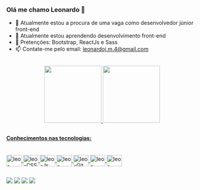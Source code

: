 ### Olá me chamo Leonardo  👋

- 🔭 Atualmente estou a procura de uma vaga como desenvolvedor júnior front-end
- 🌱 Atualmente estou aprendendo desenvolvimento front-end
- 🚀 Pretenções: Bootstrap, ReactJs e Sass 
- 📫 Contate-me pelo email: leonardoj.m.4@gmail.com

##

<div align="center">
  <a href="https://github.com/leoleodev">
  <img height="150em" src="https://github-readme-stats.vercel.app/api?username=leoleodev&show_icons=true&theme=dark&include_all_commits=true&count_private=true"/>
  <img height="150em" src="https://github-readme-stats.vercel.app/api/top-langs/?username=leoleodev&layout=compact&langs_count=7&theme=dark"/>
</div>
  
##
  
#### Conhecimentos nas tecnologias:
  
<div style="display: inline_block"><br>
  <img align="center" alt="leo-HTML" height="30" width="40" src="https://cdn.jsdelivr.net/gh/devicons/devicon/icons/html5/html5-plain-wordmark.svg" />
  <img align="center" alt="leo-CSS" height="30" width="40" src="https://cdn.jsdelivr.net/gh/devicons/devicon/icons/css3/css3-plain-wordmark.svg" />
  <img align="center" alt="leo-Js" height="30" width="40" src="https://cdn.jsdelivr.net/gh/devicons/devicon/icons/javascript/javascript-plain.svg" />
  <img align="center" alt="leo-WordPress" height="30" width="40" src="https://cdn.jsdelivr.net/gh/devicons/devicon/icons/wordpress/wordpress-original.svg" />
  <img align="center" alt="leo-Git" height="30" width="40" src="https://cdn.jsdelivr.net/gh/devicons/devicon/icons/git/git-plain-wordmark.svg" />
  <img align="center" alt="leo-GitHub" height="30" width="40" src="https://cdn.jsdelivr.net/gh/devicons/devicon/icons/github/github-original.svg" />
  <img align="center" alt="leo-Markdown" height="30" width="40" src="https://cdn.jsdelivr.net/gh/devicons/devicon/icons/markdown/markdown-original.svg" />

  
</div>
  
##
  
  <div> 
    <a href="https://www.instagram.com/leonardo_j_magalhaes/" target="_blank"><img src="https://img.shields.io/badge/-Instagram-%23E4405F?style=for-the-badge&logo=instagram&logoColor=white" target="_blank"></a>
  <a href="#" target="_blank"><img src="https://img.shields.io/badge/Discord-7289DA?style=for-the-badge&logo=discord&logoColor=white" target="_blank"></a> 
    <a href = "mailto:leonardoj.m.4@gmail.com"><img src="https://img.shields.io/badge/-Gmail-%23333?style=for-the-badge&logo=gmail&logoColor=white" target="_blank"></a>
    <a href="" target="_blank"><img src="https://img.shields.io/badge/-LinkedIn-%230077B5?style=for-the-badge&logo=linkedin&logoColor=white" target="_blank"></a> 
 
  
 
</div>
